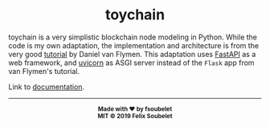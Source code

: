 <h1 align="center">
  <b>toychain</b>
</h1>

toychain is a very simplistic blockchain node modeling in Python.
While the code is my own adaptation, the implementation and architecture is from the very good [tutorial] by Daniel van Flymen.
This adaptation uses [FastAPI] as a web framework, and [uvicorn] as ASGI server instead of the `Flask` app from van Flymen's tutorial.

Link to [documentation].

---

<div align="center">
  <sub><strong>Made with ♥︎ by fsoubelet</strong></sub>
  <br>
  <sub><strong>MIT &copy 2019 Felix Soubelet</strong></sub>
</div>



[documentation]: https://fsoubelet.github.io/toychain/
[FastAPI]: https://fastapi.tiangolo.com/
[tutorial]: https://hackernoon.com/learn-blockchains-by-building-one-117428612f46
[uvicorn]: https://www.uvicorn.org/
